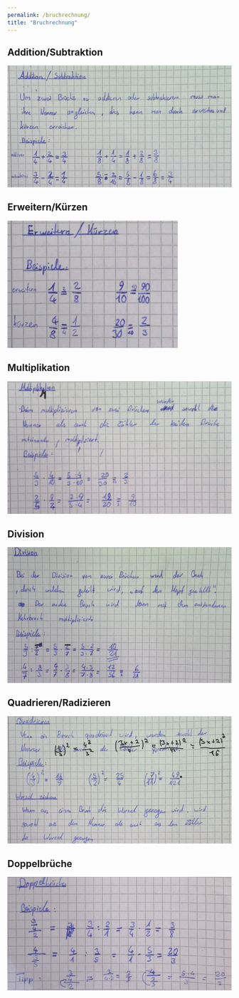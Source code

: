 ```yaml
---
permalink: /bruchrechnung/
title: "Bruchrechnung"
---
```


## Addition/Subtraktion

![](assets/images/2022-06-20-22-21-29.png)

## Erweitern/Kürzen

![](assets/images/2022-06-20-22-22-04.png)

## Multiplikation

![](assets/images/2022-06-20-22-22-35.png)

## Division

![](assets/images/2022-06-20-22-23-07.png)

## Quadrieren/Radizieren

![](assets/images/2022-06-20-22-23-33.png)

## Doppelbrüche

![](assets/images/2022-06-20-22-23-50.png)